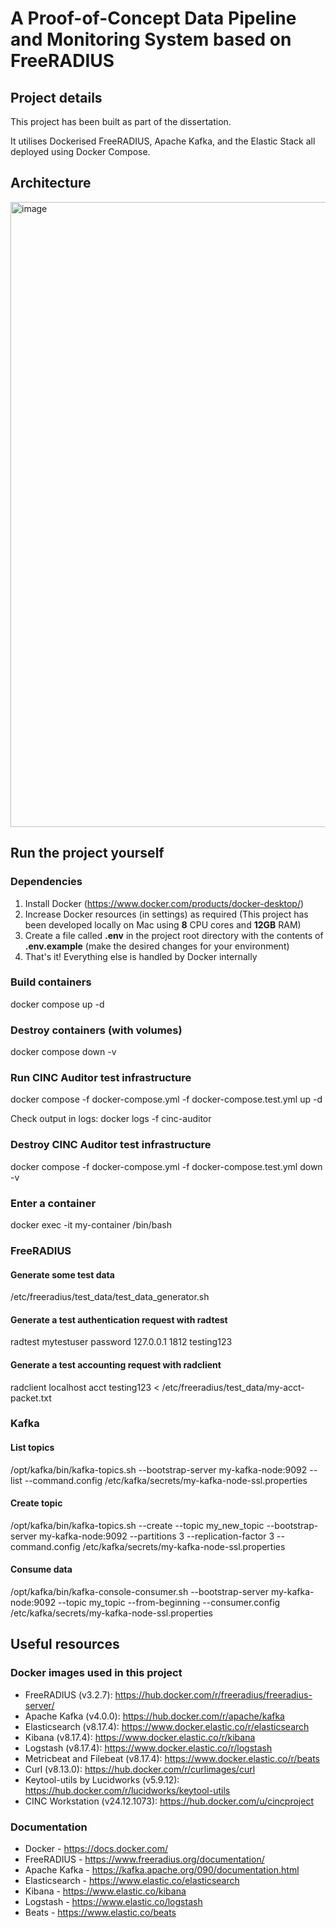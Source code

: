 # A Proof-of-Concept Data Pipeline and Monitoring System based on FreeRADIUS
## Project details
This project has been built as part of the dissertation.

It utilises Dockerised FreeRADIUS, Apache Kafka, and the Elastic Stack all deployed using Docker Compose.

## Architecture
<img width="1000" alt="image" src="https://github.com/user-attachments/assets/901c56b7-509e-4854-be14-3a3af66b5c90" />

## Run the project yourself
### Dependencies
1. Install Docker (https://www.docker.com/products/docker-desktop/)
2. Increase Docker resources (in settings) as required
      (This project has been developed locally on Mac using **8** CPU cores and **12GB** RAM)
3. Create a file called **.env** in the project root directory with the contents of **.env.example** (make the desired changes for your environment)
4. That's it! Everything else is handled by Docker internally
 
### Build containers
docker compose up -d

### Destroy containers (with volumes)
docker compose down -v

### Run CINC Auditor test infrastructure
docker compose -f docker-compose.yml -f docker-compose.test.yml up -d

Check output in logs: docker logs -f cinc-auditor

### Destroy CINC Auditor test infrastructure
docker compose -f docker-compose.yml -f docker-compose.test.yml down -v
### Enter a container
docker exec -it my-container /bin/bash

### FreeRADIUS
#### Generate some test data
/etc/freeradius/test_data/test_data_generator.sh

#### Generate a test authentication request with **radtest**
radtest mytestuser password 127.0.0.1 1812 testing123

#### Generate a test accounting request with **radclient**
radclient localhost acct testing123 < /etc/freeradius/test_data/my-acct-packet.txt

### Kafka
#### List topics
/opt/kafka/bin/kafka-topics.sh --bootstrap-server my-kafka-node:9092 --list --command.config /etc/kafka/secrets/my-kafka-node-ssl.properties

#### Create topic
/opt/kafka/bin/kafka-topics.sh --create --topic my_new_topic --bootstrap-server my-kafka-node:9092 --partitions 3 --replication-factor 3 --command.config /etc/kafka/secrets/my-kafka-node-ssl.properties

#### Consume data
/opt/kafka/bin/kafka-console-consumer.sh --bootstrap-server my-kafka-node:9092 --topic my_topic --from-beginning --consumer.config /etc/kafka/secrets/my-kafka-node-ssl.properties

## Useful resources
### Docker images used in this project
- FreeRADIUS (v3.2.7): https://hub.docker.com/r/freeradius/freeradius-server/
- Apache Kafka (v4.0.0): https://hub.docker.com/r/apache/kafka
- Elasticsearch (v8.17.4): https://www.docker.elastic.co/r/elasticsearch
- Kibana (v8.17.4): https://www.docker.elastic.co/r/kibana
- Logstash (v8.17.4): https://www.docker.elastic.co/r/logstash
- Metricbeat and Filebeat (v8.17.4): https://www.docker.elastic.co/r/beats
- Curl (v8.13.0): https://hub.docker.com/r/curlimages/curl
- Keytool-utils by Lucidworks (v5.9.12): https://hub.docker.com/r/lucidworks/keytool-utils
- CINC Workstation (v24.12.1073): https://hub.docker.com/u/cincproject

### Documentation
- Docker - https://docs.docker.com/
- FreeRADIUS - https://www.freeradius.org/documentation/
- Apache Kafka - https://kafka.apache.org/090/documentation.html
- Elasticsearch - https://www.elastic.co/elasticsearch
- Kibana - https://www.elastic.co/kibana
- Logstash - https://www.elastic.co/logstash
- Beats - https://www.elastic.co/beats
